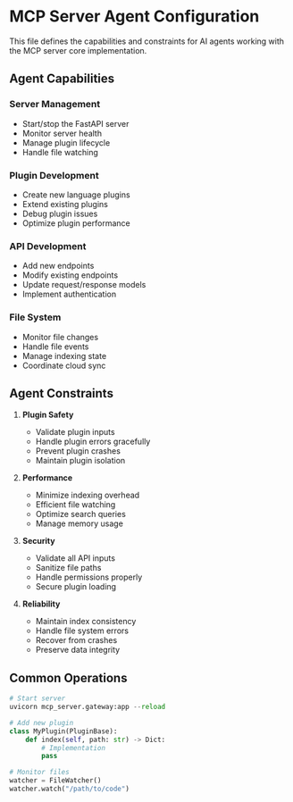 # MCP Server Agent Configuration

This file defines the capabilities and constraints for AI agents working with the MCP server core implementation.

## Agent Capabilities

### Server Management
- Start/stop the FastAPI server
- Monitor server health
- Manage plugin lifecycle
- Handle file watching

### Plugin Development
- Create new language plugins
- Extend existing plugins
- Debug plugin issues
- Optimize plugin performance

### API Development
- Add new endpoints
- Modify existing endpoints
- Update request/response models
- Implement authentication

### File System
- Monitor file changes
- Handle file events
- Manage indexing state
- Coordinate cloud sync

## Agent Constraints

1. **Plugin Safety**
   - Validate plugin inputs
   - Handle plugin errors gracefully
   - Prevent plugin crashes
   - Maintain plugin isolation

2. **Performance**
   - Minimize indexing overhead
   - Efficient file watching
   - Optimize search queries
   - Manage memory usage

3. **Security**
   - Validate all API inputs
   - Sanitize file paths
   - Handle permissions properly
   - Secure plugin loading

4. **Reliability**
   - Maintain index consistency
   - Handle file system errors
   - Recover from crashes
   - Preserve data integrity

## Common Operations

```python
# Start server
uvicorn mcp_server.gateway:app --reload

# Add new plugin
class MyPlugin(PluginBase):
    def index(self, path: str) -> Dict:
        # Implementation
        pass

# Monitor files
watcher = FileWatcher()
watcher.watch("/path/to/code")
``` 